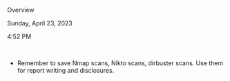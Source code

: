 Overview

Sunday, April 23, 2023

4:52 PM

 

-   Remember to save Nmap scans, Nikto scans, dirbuster scans. Use them for report writing and disclosures.
